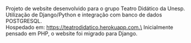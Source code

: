 Projeto de website desenvolvido para o grupo Teatro Didático da Unesp.\
Utilização de Django/Python e integração com banco de dados POSTGRESQL.\
Hospedado em: https://teatrodidatico.herokuapp.com.\
Inicialmente pensado em PHP, o website foi migrado para Django.
